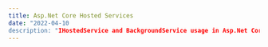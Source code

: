 ```yaml
---
title: Asp.Net Core Hosted Services
date: "2022-04-10
description: "IHostedService and BackgroundService usage in Asp.Net Core"
---
```

